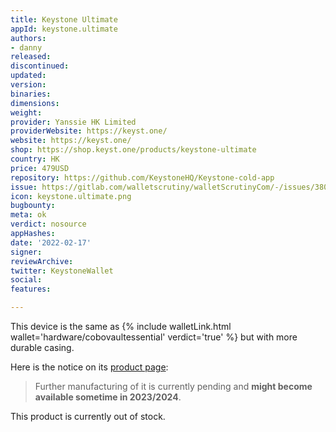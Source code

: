 ```yaml
---
title: Keystone Ultimate
appId: keystone.ultimate
authors:
- danny
released: 
discontinued: 
updated: 
version: 
binaries: 
dimensions: 
weight: 
provider: Yanssie HK Limited
providerWebsite: https://keyst.one/
website: https://keyst.one/
shop: https://shop.keyst.one/products/keystone-ultimate
country: HK
price: 479USD
repository: https://github.com/KeystoneHQ/Keystone-cold-app
issue: https://gitlab.com/walletscrutiny/walletScrutinyCom/-/issues/380
icon: keystone.ultimate.png
bugbounty: 
meta: ok
verdict: nosource
appHashes: 
date: '2022-02-17'
signer: 
reviewArchive: 
twitter: KeystoneWallet
social: 
features: 

---
```


This device is the same as {% include walletLink.html wallet='hardware/cobovaultessential' verdict='true' %} but with more durable casing. 

Here is the notice on its [product page](https://shop.keyst.one/products/keystone-ultimate):
  
> Further manufacturing of it is currently pending and **might become available sometime in 2023/2024**.

This product is currently out of stock.
